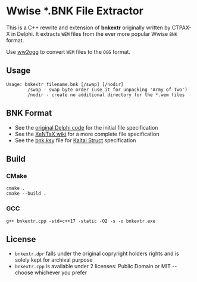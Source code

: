 # Wwise *.BNK File Extractor

This is a C++ rewrite and extension of **bnkextr** originally written by CTPAX-X in Delphi.
It extracts `WEM` files from the ever more popular Wwise `BNK` format.

Use [ww2ogg](https://github.com/hcs64/ww2ogg) to convert `WEM` files to the `OGG` format.

## Usage

```
Usage: bnkextr filename.bnk [/swap] [/nodir]
        /swap - swap byte order (use it for unpacking 'Army of Two')
        /nodir - create no additional directory for the *.wem files
```

## BNK Format

- See the [original Delphi code](bnkextr.dpr) for the initial file specification
- See the [XeNTaX wiki](https://wiki.xentax.com/index.php/Wwise_SoundBank_(*.bnk)) for a more complete file specification
- See the [bnk.ksy](bnk.ksy) file for [Kaitai Struct](https://kaitai.io/) specification

## Build

### CMake

```
cmake .
cmake --build .
```

### GCC

```
g++ bnkextr.cpp -std=c++17 -static -O2 -s -o bnkextr.exe
```

## License

- `bnkextr.dpr` falls under the original copryright holders rights and is solely kept for archival purpose
- `bnkextr.cpp` is available under 2 licenses: Public Domain or MIT -- choose whichever you prefer